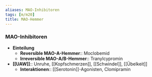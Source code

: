 ```yaml
---
aliases: MAO-Inhibitoren
tags: [m/m20]
title: MAO-Hemmer
---
```

### MAO-Inhibitoren
- **Einteilung**
	- **Reversible MAO-A-Hemmer**:: Moclobemid
	- **Irreversible MAO-A/B-Hemmer**:: Tranylcypromin
- **[[UAW]]**:: Unruhe, [[Kopfschmerzen]], [[Schwindel]], [[Übelkeit]]
	- **Interaktionen**:: [[Serotonin]]-Agonisten, Clomipramin